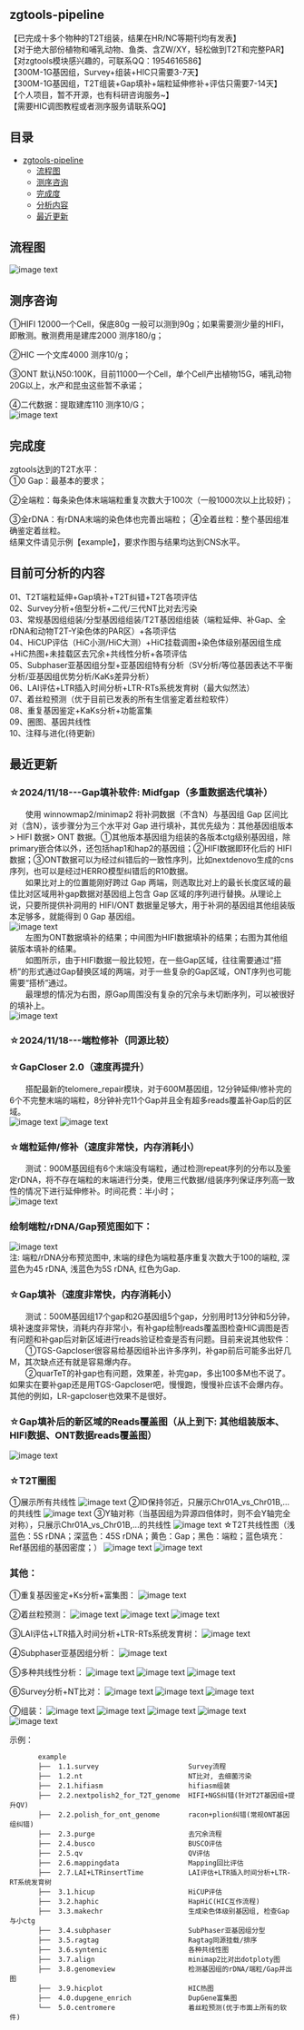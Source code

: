## zgtools-pipeline
【已完成十多个物种的T2T组装，结果在HR/NC等期刊均有发表】   
【对于绝大部份植物和哺乳动物、鱼类、含ZW/XY，轻松做到T2T和完整PAR】   
【对zgtools模块感兴趣的，可联系QQ：1954616586】   
【300M-1G基因组，Survey+组装+HIC只需要3-7天】   
【300M-1G基因组，T2T组装+Gap填补+端粒延伸修补+评估只需要7-14天】   
【个人项目，暂不开源，也有科研咨询服务~】  
【需要HIC调图教程或者测序服务请联系QQ】  

## 目录 

- [zgtools-pipeline](#zgtools-pipeline)
  - [流程图](#流程图)
  - [测序咨询](#测序咨询)
  - [完成度](#测序咨询)
  - [分析内容](#目前可分析的内容)
  - [最近更新 ](#最近更新 )

## 流程图
![image text](https://github.com/linyuiz/zgtools/blob/master/update_log/pipeline-flow.png)   
## 测序咨询
①HIFI 12000一个Cell，保底80g 一般可以测到90g；如果需要测少量的HIFI，即散测。散测费用是建库2000 测序180/g；   

②HIC 一个文库4000 测序10/g；   

③ONT 默认N50:100K，目前11000一个Cell，单个Cell产出植物15G，哺乳动物20G以上，水产和昆虫这些暂不承诺；   

④二代数据：提取建库110 测序10/G；   
![image text](https://github.com/linyuiz/zgtools-pipeline/blob/master/T2T%E6%B5%8B%E5%BA%8F%E7%AD%96%E7%95%A5.jpg)

## 完成度

zgtools达到的T2T水平：    
①0 Gap：最基本的要求；          

②全端粒：每条染色体末端端粒重复次数大于100次（一般1000次以上比较好)；      

③全rDNA：有rDNA末端的染色体也完善出端粒； ④全着丝粒：整个基因组准确鉴定着丝粒。  
结果文件请见示例【example】，要求作图与结果均达到CNS水平。   

## 目前可分析的内容   
01、T2T端粒延伸+Gap填补+T2T纠错+T2T各项评估   
02、Survey分析+倍型分析+二代/三代NT比对去污染   
03、常规基因组组装/分型基因组组装/T2T基因组组装（端粒延伸、补Gap、全rDNA和动物T2T-Y染色体的PAR区）+各项评估   
04、HiCUP评估（HiC小测/HiC大测）+HiC挂载调图+染色体级别基因组生成+HiC热图+未挂载区去冗余+共线性分析+各项评估   
05、Subphaser亚基因组分型+亚基因组特有分析（SV分析/等位基因表达不平衡分析/亚基因组优势分析/KaKs差异分析）   
06、LAI评估+LTR插入时间分析+LTR-RTs系统发育树（最大似然法）   
07、着丝粒预测（优于目前已发表的所有生信鉴定着丝粒软件）   
08、重复基因鉴定+KaKs分析+功能富集   
09、圈图、基因共线性   
10、注释与进化(待更新)   

## 最近更新 
### ☆2024/11/18---Gap填补软件: Midfgap（多重数据迭代填补）  
&emsp;&emsp;使用 winnowmap2/minimap2 将补洞数据（不含N）与基因组 Gap 区间比对（含N），该步骤分为三个水平对 Gap 进行填补，其优先级为：其他基因组版本 >  HIFI 数据> ONT 数据。①其他版本基因组为组装的各版本ctg级别基因组，除primary嵌合体以外，还包括hap1和hap2的基因组；②HIFI数据即环化后的 HIFI 数据；③ONT数据可以为经过纠错后的一致性序列，比如nextdenovo生成的cns序列，也可以是经过HERRO模型纠错后的R10数据。  
&emsp;&emsp;如果比对上的位置能刚好跨过 Gap 两端，则选取比对上的最长长度区域的最佳比对区域用补gap数据对基因组上包含 Gap 区域的序列进行替换。从理论上说，只要所提供补洞用的 HIFI/ONT 数据量足够大，用于补洞的基因组其他组装版本足够多，就能得到 0 Gap 基因组。   
![image text](https://github.com/linyuiz/zgtools/blob/master/update_log/updata.24.11.18.png)   
&emsp;&emsp;左图为ONT数据填补的结果；中间图为HIFI数据填补的结果；右图为其他组装版本填补的结果。   
&emsp;&emsp;如图所示，由于HIFI数据一般比较短，在一些Gap区域，往往需要通过“搭桥”的形式通过Gap替换区域的两端，对于一些复杂的Gap区域，ONT序列也可能需要“搭桥”通过。   
&emsp;&emsp;最理想的情况为右图，原Gap周围没有复杂的冗余与未切断序列，可以被很好的填补上。   
![image text](https://github.com/linyuiz/zgtools/blob/master/update_log/updata.24.11.18-ReadsCovergae.png)   

### ☆2024/11/18---端粒修补（同源比较）  
### ☆GapCloser 2.0（速度再提升）  
&emsp;&emsp;搭配最新的telomere_repair模块，对于600M基因组，12分钟延伸/修补完的6个不完整末端的端粒，8分钟补完11个Gap并且全有超多reads覆盖补Gap后的区域。  
![image text](https://github.com/linyuiz/zgtools-pipeline/blob/master/example/9.0.Telomere_repair/allhap.png) 
![image text](https://github.com/linyuiz/zgtools-pipeline/blob/master/example/9.0.Telomere_repair/eachStream.png) 

### ☆端粒延伸/修补（速度非常快，内存消耗小）  
&emsp;&emsp;测试：900M基因组有6个末端没有端粒，通过检测repeat序列的分布以及鉴定rDNA，将不存在端粒的末端进行分类，使用三代数据/组装序列保证序列高一致性的情况下进行延伸修补。时间花费：半小时；    
![image text](https://github.com/linyuiz/zgtools-pipeline/blob/master/example/9.0.Telomere_repair/telomere_repair.png)  

### 绘制端粒/rDNA/Gap预览图如下：   
![image text](https://github.com/linyuiz/zgtools-pipeline/blob/master/example/9.0.Telomere_repair/genomeview.png)  
注: 端粒/rDNA分布预览图中, 末端的绿色为端粒基序重复次数大于100的端粒, 深蓝色为45 rDNA, 浅蓝色为5S rDNA, 红色为Gap.  
### ☆Gap填补（速度非常快，内存消耗小）  
&emsp;&emsp;测试：500M基因组17个gap和2G基因组5个gap，分别用时13分钟和5分钟，填补速度非常快，消耗内存非常小，有补gap绘制reads覆盖图检查HIC调图是否有问题和补gap后对新区域进行reads验证检查是否有问题。目前来说其他软件：  
&emsp;&emsp;①TGS-Gapcloser很容易给基因组补出许多序列，补gap前后可能多出好几M，其次缺点还有就是容易爆内存。  
&emsp;&emsp;②quarTeT的补gap也有问题，效果差，补完gap，多出100多M也不说了。如果实在要补gap还是用TGS-Gapcloser吧，慢慢跑，慢慢补应该不会爆内存。其他的例如，LR-gapcloser也效果不是很好。  

### ☆Gap填补后的新区域的Reads覆盖图（从上到下: 其他组装版本、HIFI数据、ONT数据reads覆盖图）  
![image text](https://github.com/linyuiz/zgtools-pipeline/blob/master/example/8.0.GapArea_ReadsCoverage/GapFilled_ReadsCoverage.png)
### ☆T2T圈图   
①展示所有共线性
![image text](https://github.com/linyuiz/zgtools-pipeline/blob/master/example/7.0.Circos/GenomeCircos_AllSyntenic.png)
②ID保持邻近，只展示Chr01A_vs_Chr01B,...的共线性
![image text](https://github.com/linyuiz/zgtools-pipeline/blob/master/example/7.0.Circos/GenomeCircos_AdjacentID.png)
③Y轴对称（当基因组为异源四倍体时，则不会Y轴完全对称），只展示Chr01A_vs_Chr01B,...的共线性
![image text](https://github.com/linyuiz/zgtools-pipeline/blob/master/example/7.0.Circos/GenomeCircos_Symmetry.png)
☆T2T共线性图（浅蓝色：5S rDNA；深蓝色：45S rDNA；黄色：Gap；黑色：端粒；蓝色填充：Ref基因组的基因密度；）
![image text](https://github.com/linyuiz/zgtools-pipeline/blob/master/example/3.6.syntenic/T2T_syn.png)
![image text](https://github.com/linyuiz/zgtools-pipeline/blob/master/example/6.0.genomesyn/Chr09B_GenomeSyn.png)

### 其他：

①重复基因鉴定+Ks分析+富集图：
![image text](https://github.com/linyuiz/zgtools-pipeline/blob/master/example/4.0.dupgene_enrich/dupgene_plot.png)

②着丝粒预测：
![image text](https://github.com/linyuiz/zgtools-pipeline/blob/master/example/5.0.centromere/chrA01.CCR.Final_plot.png)
![image text](https://github.com/linyuiz/zgtools-pipeline/blob/master/example/5.0.centromere/all_chromosome.png)
![image text](https://github.com/linyuiz/zgtools-pipeline/blob/master/example/5.0.centromere/genomeview.png)

③LAI评估+LTR插入时间分析+LTR-RTs系统发育树：
![image text](https://github.com/linyuiz/zgtools-pipeline/blob/master/example/2.7.LAI%2BLTRinsertTime/LTR_InsertionTime%2BLAI%2BLTR_Tree.png)

④Subphaser亚基因组分析：
![image text](https://github.com/linyuiz/zgtools-pipeline/blob/master/example/3.4.subphaser/00.subphaser_allplot.png)

⑤多种共线性分析：
![image text](https://github.com/linyuiz/zgtools-pipeline/blob/master/example/3.6.syntenic/jcvi.have_chrlabels.png)
![image text](https://github.com/linyuiz/zgtools-pipeline/blob/master/example/3.6.syntenic/gapplot.png)
![image text](https://github.com/linyuiz/zgtools-pipeline/blob/master/example/3.7.align/dotPloty_sort.png)

⑥Survey分析+NT比对：
![image text](https://github.com/linyuiz/zgtools-pipeline/blob/master/example/1.1.survey/02.jellyfish_count_kmer/kmer_depth_and_frequencey_distribution.svg)
![image text](https://github.com/linyuiz/zgtools-pipeline/blob/master/example/1.1.survey/04.smudgeplot%E5%85%B6%E4%BB%96%E9%A1%B9%E7%9B%AE/smudgeplot_smudgeplot_log10.png)
![image text](https://github.com/linyuiz/zgtools-pipeline/blob/master/example/1.2.nt/NT.plot1.png)

⑦组装：
![image text](https://github.com/linyuiz/zgtools-pipeline/blob/master/example/2.1.hifiasm/kmer_depth.distribution.png)
![image text](https://github.com/linyuiz/zgtools-pipeline/blob/master/example/2.4.busco/busco_figure.png)
![image text](https://github.com/linyuiz/zgtools-pipeline/blob/master/example/2.5.qv/genome.genome.spectra-cn.fl.png)
![image text](https://github.com/linyuiz/zgtools-pipeline/blob/master/example/2.6.mappingdata/GC_Depth.png)
![image text](https://github.com/linyuiz/zgtools-pipeline/blob/master/example/2.6.mappingdata/each_depth/chr1.density.png)

示例：

           example
           ├──  1.1.survey                      Survey流程
           ├──  1.2.nt                          NT比对, 去细菌污染
           ├──  2.1.hifiasm                     hifiasm组装
           ├──  2.2.nextpolish2_for_T2T_genome  HIFI+NGS纠错(针对T2T基因组+提升QV)
           ├──  2.2.polish_for_ont_genome       racon+plion纠错(常规ONT基因组纠错)
           ├──  2.3.purge                       去冗余流程
           ├──  2.4.busco                       BUSCO评估
           ├──  2.5.qv                          QV评估
           ├──  2.6.mappingdata                 Mapping回比评估
           ├──  2.7.LAI+LTRinsertTime           LAI评估+LTR插入时间分析+LTR-RT系统发育树
           ├──  3.1.hicup                       HiCUP评估
           ├──  3.2.haphic                      HapHiC(HIC互作流程)
           ├──  3.3.makechr                     生成染色体级别基因组, 检查Gap与小ctg
           ├──  3.4.subphaser                   SubPhaser亚基因组分型
           ├──  3.5.ragtag                      Ragtag同源挂载/排序
           ├──  3.6.syntenic                    各种共线性图
           ├──  3.7.align                       minimap2比对出dotploty图
           ├──  3.8.genomeview                  检测基因组的rDNA/端粒/Gap并出图
           ├──  3.9.hicplot                     HIC热图
           ├──  4.0.dupgene_enrich              DupGene富集图
           └──  5.0.centromere                  着丝粒预测(优于市面上所有的软件)  
